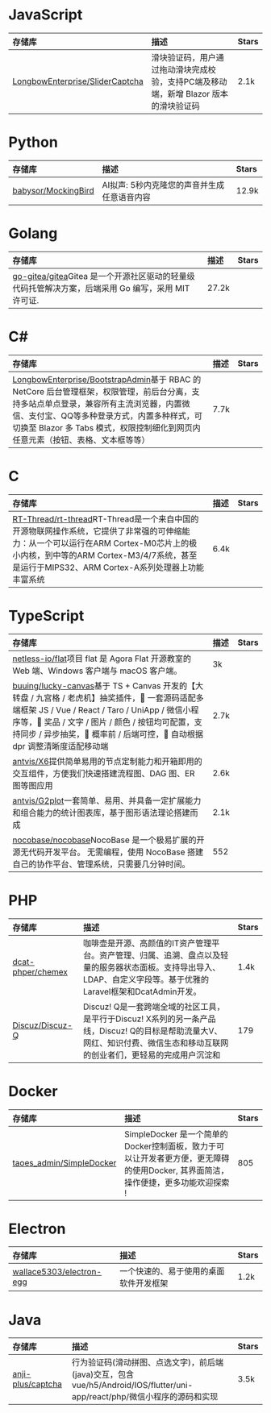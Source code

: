# JavaScript 

|存储库|描述|Stars|
|:-|:-|:-|
[LongbowEnterprise/SliderCaptcha](https://gitee.com/LongbowEnterprise/SliderCaptcha)|滑块验证码，用户通过拖动滑块完成校验，支持PC端及移动端，新增 Blazor 版本的滑块验证码|2.1k|

# Python

|存储库|描述|Stars|
|:-|:-|:-|
[babysor/MockingBird](https://github.com/babysor/MockingBird)|AI拟声: 5秒内克隆您的声音并生成任意语音内容|12.9k|

# Golang

|存储库|描述|Stars|
|:-|:-|:-|
[go-gitea/gitea](https://github.com/go-gitea/gitea)Gitea 是一个开源社区驱动的轻量级代码托管解决方案，后端采用 Go 编写，采用 MIT 许可证.|27.2k|

# C#

|存储库|描述|Stars|
|:-|:-|:-|
[LongbowEnterprise/BootstrapAdmin](https://gitee.com/LongbowEnterprise/BootstrapAdmin)基于 RBAC 的 NetCore 后台管理框架，权限管理，前后台分离，支持多站点单点登录，兼容所有主流浏览器，内置微信、支付宝、QQ等多种登录方式，内置多种样式，可切换至 Blazor 多 Tabs 模式，权限控制细化到网页内任意元素（按钮、表格、文本框等等）|7.7k|

# C

|存储库|描述|Stars|
|:-|:-|:-|
[RT-Thread/rt-thread](https://github.com/RT-Thread/rt-thread)RT-Thread是一个来自中国的开源物联网操作系统，它提供了非常强的可伸缩能力：从一个可以运行在ARM Cortex-M0芯片上的极小内核，到中等的ARM Cortex-M3/4/7系统，甚至是运行于MIPS32、ARM Cortex-A系列处理器上功能丰富系统|6.4k|

# TypeScript

|存储库|描述|Stars|
|:-|:-|:-|
[netless-io/flat](https://github.com/netless-io/flat)项目 flat 是 Agora Flat 开源教室的 Web 端、Windows 客户端与 macOS 客户端。|3k|
[buuing/lucky-canvas](https://github.com/buuing/lucky-canvas)基于 TS + Canvas 开发的【大转盘 / 九宫格 / 老虎机】抽奖插件，🌈 一套源码适配多端框架 JS / Vue / React / Taro / UniApp / 微信小程序等，🎨 奖品 / 文字 / 图片 / 颜色 / 按钮均可配置，支持同步 / 异步抽奖，🎯 概率前 / 后端可控，🚀 自动根据 dpr 调整清晰度适配移动端|2.7k|
[antvis/X6](https://github.com/antvis/X6)提供简单易用的节点定制能力和开箱即用的交互组件，方便我们快速搭建流程图、DAG 图、ER 图等图应用|2.6k|
[antvis/G2plot](https://github.com/antvis/G2plot)一套简单、易用、并具备一定扩展能力和组合能力的统计图表库，基于图形语法理论搭建而成|2.1k|
[nocobase/nocobase](https://github.com/nocobase/nocobase)NocoBase 是一个极易扩展的开源无代码开发平台。 无需编程，使用 NocoBase 搭建自己的协作平台、管理系统，只需要几分钟时间。|552|

# PHP

|存储库|描述|Stars|
|:-|:-|:-|
[dcat-phper/chemex](https://gitee.com/dcat-phper/chemex)|咖啡壶是开源、高颜值的IT资产管理平台。资产管理、归属、追溯、盘点以及轻量的服务器状态面板。支持导出导入、LDAP、自定义字段等。基于优雅的Laravel框架和DcatAdmin开发。|1.4k|
[Discuz/Discuz-Q](https://gitee.com/Discuz/Discuz-Q)|Discuz! Q是一套跨端全域的社区工具，是平行于Discuz! X系列的另一条产品线，Discuz! Q的目标是帮助流量大V、网红、知识付费、微信生态和移动互联网的创业者们，更轻易的完成用户沉淀和|179|

# Docker

|存储库|描述|Stars|
|:-|:-|:-|
[taoes_admin/SimpleDocker](https://gitee.com/taoes_admin/SimpleDocker)|SimpleDocker 是一个简单的Docker控制面板，致力于可以让开发者更方便，更无障碍的使用Docker, 其界面简洁，操作便捷，更多功能欢迎探索 !|805|

# Electron

|存储库|描述|Stars|
|:-|:-|:-|
[wallace5303/electron-egg](https://gitee.com/wallace5303/electron-egg)|一个快速的、易于使用的桌面软件开发框架|1.2k|

# Java

|存储库|描述|Stars|
|:-|:-|:-|
[anji-plus/captcha](https://gitee.com/anji-plus/captcha)|行为验证码(滑动拼图、点选文字)，前后端(java)交互，包含vue/h5/Android/IOS/flutter/uni-app/react/php/微信小程序的源码和实现|3.5k|